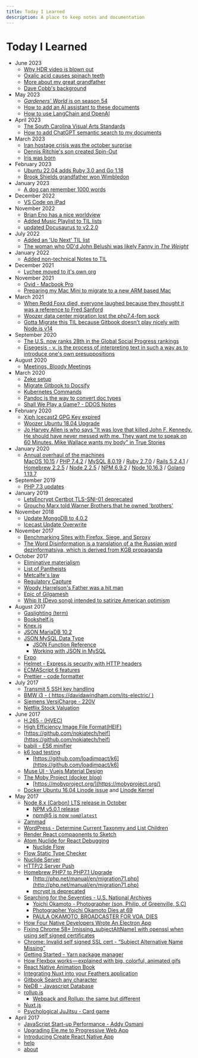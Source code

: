 ```yaml
---
title: Today I Learned
description: A place to keep notes and documentation
---
```

# Today I Learned

- June 2023
  - [Why HDR video is blown out](/posts/color-spaces-premier)
  - [Oxalic acid causes spinach teeth](/posts/oxalic-acid)
  - [More about my great grandfather](/posts/dave-minnick)
  - [Dave Cobb's background](/posts/dave-cobb)
- May 2023
  - [_Gardeners' World_ is on season 54](/posts/gardeners-world)
  - [How to add an AI assistant to these documents](/ai)
  - [How to use LangChain and OpenAI](/posts/openai-langchain)
- April 2023
  - [The South Carolina Visual Arts Standards](/posts/sc-arts)
  - [How to add ChatGPT semantic search to my documents](/posts/machine-learning)
- March 2023
  - [Iran hostage crisis was the october surprise](/posts/october-surprise)
  - [Dennis Ritchie's son created Spin-Out](posts/dennis-ritchie-typographical-mystery)
  - [Iris was born](/notes/dogs#log)
- February 2023
  - [Ubuntu 22.04 adds Ruby 3.0 and Go 1.18](/docs/computers/woozie)
  - [Brook Shields grandfather won Wimbledon](posts/once-upon-time-hollywood)
- January 2023
  - [A dog can remember 1000 words](posts/dog-training)
- December 2022
  - [VS Code on iPad](/posts/vscode-ipad)
- November 2022
  - [Brian Eno has a nice worldview](/posts/brian-eno-art)
  - [Added Music Playlist to TIL lists](/lists/art/music#playlists)
  - [updated Docusaurus to v2.2.0](/help#log)
- July 2022
  - [Added an 'Up Next' TIL list](/lists/next)
  - [The woman who OD'd John Belushi was likely Fanny in *The Weight*](lists/trivia)
- January 2022 
  - [Added non-technical Notes to TIL](/notes)
- December 2021 
  - [Lychee moved to it's own org](/docs/host/Lychee)
- November 2021  
  - [Ovid - Macbook Pro](/docs/computers/ovid)
  - [Preparing my Mac Mini to migrate to a new ARM based Mac](/docs/computers/magic)
- March 2021  
  - [When Redd Foxx died, everyone laughed because they thought it was a reference to Fred Sanford](https://en.wikipedia.org/wiki/Redd_Foxx#Death)
  - [Woozer data center migration lost the php7.4-fpm sock](https://davidawindham.com/til/docs/projects/woozer/)
  - [Gotta Migrate this TIL because Gitbook doesn't play nicely with Node.js v14](https://davidawindham.com/til/help)
- September 2020  
  - [The U.S. now ranks 28th in the Global Social Progress rankings](https://www.socialprogress.org/index/global/results)
  - [Eisegesis - v. is the process of interpreting text in such a way as to introduce one's own presuppositions](https://en.wikipedia.org/wiki/Eisegesis)
- August 2020  
  - [Meetings, Bloody Meetings](https://en.wikipedia.org/wiki/Meetings,_Bloody_Meetings)
- March 2020  
  - [Zeke setup](https://davidawindham.com/til/docs/projects/zeke/)
  - [Migrate Gitbook to Docsify](https://davidawindham.com/til/help)
  - [Kubernetes Commands](https://davidawindham.com/til/docs/server/kubernetes)
  - [Pandoc is the way to convert doc types](https://github.com/jgm/pandoc)
  - [Shall We Play a Game? - DDOS Notes](https://davidawindham.com/til/docs/saas/akamai)
- February 2020  
  - [Xiph Icecast2 GPG Key expired](https://davidawindham.com/til/docs/host/icecast)
  - [Woozer Ubuntu 18.04 Upgrade](https://davidawindham.com/til/docs/saas/akamai)
  - [Jo Harvey Allen is who says "It was love that killed John F. Kennedy. He should have never messed with me. They want me to speak on 60 Minutes. Mike Wallace wants my body" in True Stories](https://davidawindham.com/true-stories-2/)
- January 2020  
  - [Annual overhaul of the machines](https://davidawindham.com/late-adopter/)  
  [MacOS 10.15](https://davidawindham.com/til/docs/localhost/custom) /
  [PHP 7.4.2](https://davidawindham.com/til/docs/lang/PHP) /
  [MySQL 8.0.19](https://davidawindham.com/til/docs/db/MySQL) /
  [Ruby 2.7.0](https://davidawindham.com/til/docs/lang/Ruby) /
  [Rails 5.2.4.1](https://davidawindham.com/til/docs/waf/rails) /
  [Homebrew 2.2.5](https://davidawindham.com/til/docs/localhost/brew) /
  [Node 2.2.5](https://davidawindham.com/til/docs/localhost/brew) /
  [NPM 6.9.2](https://davidawindham.com/til/docs/waf/npm) /
  [Node 10.16.3](https://davidawindham.com/til/docs/waf/nodejs) /
  [Golang 1.13.7](https://davidawindham.com/til/docs/lang/Golang)
- September 2019  
  - [PHP 7.3 updates](/docs/lang/PHP)
- January 2019
  - [LetsEncrypt Certbot TLS-SNI-01 deprecated](https://davidawindham.com/til/docs/server/letsencrypt)
  - [Groucho Marx told Warner Brothers that he owned 'brothers'](https://en.wikipedia.org/wiki/A_Night_in_Casablanca)
- November 2018
  - [Update MongoDB to 4.0.2](https://davidawindham.com/til/docs/db/mongodb)  
  - [Icecast Update Overwrite](https://davidawindham.com/til/docs/host/icecast)
- November 2017  
  - [Benchmarking Sites with Firefox, Siege, and Sproxy](https://davidawindham.com/til/docs/host/siege-sproxy)
  - [The Word Disinformation is a translation of a the Russian word dezinformatsiya, which is derived from KGB propaganda](https://en.wikipedia.org/wiki/Disinformation)
- October 2017  
  - [Eliminative materialism](https://en.wikipedia.org/wiki/Eliminative_materialism)
  - [List of Pantheists](https://en.wikipedia.org/wiki/List_of_pantheists)
  - [Metcalfe's law](https://en.wikipedia.org/wiki/Metcalfe%27s_law)
  - [Regulatory Capture](https://en.wikipedia.org/wiki/Regulatory_capture)  
  - [Woody Harrelson's Father was a hit man](https://en.wikipedia.org/wiki/Charles_Harrelson)
  - [Epic of Gilgamesh](https://en.wikipedia.org/wiki/Epic_of_Gilgamesh)
  - [Whip It (Devo song) intended to satirize American optimism](https://www.salon.com/2017/09/16/33-13-devo-excerpt/)
- August 2017  
  - [Gaslighting (term)](https://en.wikipedia.org/wiki/Gaslighting)
  - [Bookshelf.js](http://bookshelfjs.org/)
  - [Knex.js](http://knexjs.org/)
  - [JSON MariaDB 10.2](https://mariadb.com/resources/blog/json-mariadb-102)
  - [JSON MySQL Data Type](https://dev.mysql.com/doc/refman/5.7/en/json.html)
    - [JSON Function Reference](https://dev.mysql.com/doc/refman/5.7/en/json-function-reference.html)
    - [Working with JSON in MySQL](https://scotch.io/tutorials/working-with-json-in-mysql)
  - [Expo](https://expo.io/)
  - [Helmet - Express.js security with HTTP headers](https://helmetjs.github.io/)
  - [ECMAScript 6 features](https://github.com/lukehoban/es6features)  
  - [Prettier - code formatter](https://github.com/prettier/prettier)  
- July 2017  
  - [Transmit 5 SSH key handling](https://library.panic.com/transmit5/sftp-authentication/)
  - [BMW i3 - ( https://davidawindham.com/its-electric/ )](https://davidawindham.com/its-electric/)  
  - [Siemens VersiCharge - 220V](https://w3.usa.siemens.com/powerdistribution/us/en/product-portfolio/electricvehicle/versicharge/pages/ev-charging-station.aspx)
  - [Netflix Stock Valuation](https://seekingalpha.com/article/4089390-netflix-growth-justify-valuation)  
- June 2017  
  - [H.265 - (HVEC)](https://en.wikipedia.org/wiki/High_Efficiency_Video_Coding)
  - [High Efficiency Image File Format(HEIF)](https://nokiatech.github.io/heif/)
  - [https://github.com/nokiatech/heif](https://github.com/nokiatech/heif)
  - [babili - ES6 minifier](https://github.com/babel/babili)
  - [k6 load testing](http://www.muse-ui.org/#/index)
    - [https://github.com/loadimpact/k6](https://github.com/loadimpact/k6)
  - [Muse UI - Vuejs Material Design](http://www.muse-ui.org/#/index)
  - [The Moby Project (docker blog)](https://blog.docker.com/2017/04/introducing-the-moby-project/)
    - [https://mobyproject.org/](https://mobyproject.org/)
  - [Docker Ubuntu 16.04 Linode issue](/docs/server/docker) and [Linode Kernel](/docs/saas/akamai)  
- May 2017  
  - [Node 8.x (Carbon) LTS release in October](https://github.com/nodejs/node/blob/master/doc/changelogs/CHANGELOG_V8.md#8.0.0)
    - [NPM v5.0.1 release](/docs/waf/npm)
    - [npm@5 is now `npm@latest`](https://medium.com/npm-inc/npm-5-is-now-npm-latest-d674e9e3b0ec)
  - [Zammad](/docs/host/zammad)
  - [WordPress - Determine Current Taxonmy and List Children](/docs/host/wordpress)
  - [Render React compaonents to Sketch](https://github.com/airbnb/react-sketchapp)
  - [Atom Nuclide for React Debugging](https://nuclide.io/docs/features/debugger/)
    - [Nuclide Flow](https://nuclide.io/docs/languages/flow/)
  - [Flow Static Type Checker](https://flow.org/en/docs/)
  - [Nuclide Server](https://nuclide.io/docs/features/remote/#nuclide-server)
  - [HTTP/2 Server Push](https://en.wikipedia.org/wiki/HTTP/2_Server_Push)
  - [Homebrew PHP7 to PHP7.1 Upgrade](/docs/localhost/brew)
    - [http://php.net/manual/en/migration71.php](http://php.net/manual/en/migration71.php)
    - [mcrypt is deprecated](http://php.net/manual/en/migration71.deprecated.php)
  - [Searching for the Seventies - U.S. National Archives](https://www.google.com/culturalinstitute/beta/exhibit/AQfyFcoI)
    - [Yoichi Okamoto - Photographer (son, Philip, of Greenville, S.C)](https://www.google.com/culturalinstitute/beta/asset/yoichi-okamoto-washington-dc-may-1973/XgFH0-MGK4AKmw)
    - [Photographer Yoichi Okamoto Dies at 69](https://www.washingtonpost.com/archive/local/1985/04/25/photographer-yoichi-okamoto-dies-at-69/49e170df-c57b-420e-b6b9-6963f3fd66b4/?utm_term=.7d2f0d0b339a)
    - [PAULA OKAMOTO, BROADCASTER FOR VOA, DIES](https://www.washingtonpost.com/archive/local/1992/05/21/paula-okamoto-broadcaster-for-voa-dies/02b93dc7-ff3f-4df3-bbf8-3edbf68de527/?utm_term=.fc1a7d820c0f)
  - [How Four Native Developers Wrote An Electron App](https://githubengineering.com/how-four-native-developers-wrote-an-electron-app/)
  - [Fixing Chrome 58+ [missing_subjectAltName] with openssl when using self signed certificates](https://alexanderzeitler.com/articles/Fixing-Chrome-missing_subjectAltName-selfsigned-cert-openssl/)
  - [Chrome: Invalid self signed SSL cert - “Subject Alternative Name Missing”](http://stackoverflow.com/questions/43665243/chrome-invalid-self-signed-ssl-cert-subject-alternative-name-missing)
  - [Getting Started - Yarn package manager](https://yarnpkg.com/en/docs/getting-started)
  - [How Flexbox works — explained with big, colorful, animated gifs](https://medium.freecodecamp.com/an-animated-guide-to-flexbox-d280cf6afc35)
  - [React Native Animation Book](https://github.com/browniefed/react-native-animation-book)
  - [Integrating Nuxt into your Feathers application](https://blog.feathersjs.com/ssr-vuejs-app-with-feathers-and-nuxt-bb7dfd3e6397)
  - [Gitbook Search any character](https://github.com/lwdgit/gitbook-plugin-search-plus)
  - [NeDB - Javascript Database](https://github.com/louischatriot/nedb)
  - [rollup.js](https://rollupjs.org/)
    - [Webpack and Rollup: the same but different](https://medium.com/webpack/webpack-and-rollup-the-same-but-different-a41ad427058c)
  - [Nuxt.js](https://nuxtjs.org/)
  - [Psychological JuJitsu - Card game](http://www.icynic.com/~don/psych.html)
- April 2017  
  - [JavaScript Start-up Performance - Addy Osmani](https://medium.com/reloading/javascript-start-up-performance-69200f43b201)
  - [Upgrading Ele.me to Progressive Web App](https://medium.com/elemefe/upgrading-ele-me-to-progressive-web-app-2a446832e509)
  - [Introducing Create React Native App](https://github.com/react-community/create-react-native-app)
  - [help](help)
  - [about](about)
